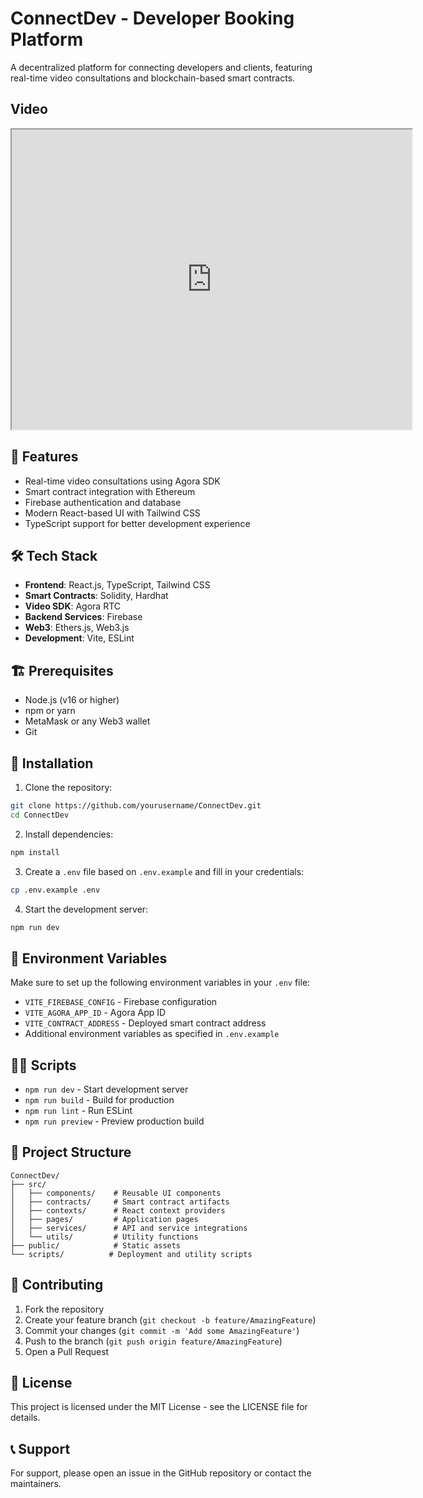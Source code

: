 # ConnectDev - Developer Booking Platform

A decentralized platform for connecting developers and clients, featuring real-time video consultations and blockchain-based smart contracts.

## Video

<iframe src="https://drive.google.com/file/d/1X27J-423wSwTopN-Aq53lI3ZC6M1BEcX/preview" width="640" height="480" allow="autoplay"></iframe>

## 🚀 Features

- Real-time video consultations using Agora SDK
- Smart contract integration with Ethereum
- Firebase authentication and database
- Modern React-based UI with Tailwind CSS
- TypeScript support for better development experience

## 🛠️ Tech Stack

- **Frontend**: React.js, TypeScript, Tailwind CSS
- **Smart Contracts**: Solidity, Hardhat
- **Video SDK**: Agora RTC
- **Backend Services**: Firebase
- **Web3**: Ethers.js, Web3.js
- **Development**: Vite, ESLint

## 🏗️ Prerequisites

- Node.js (v16 or higher)
- npm or yarn
- MetaMask or any Web3 wallet
- Git

## 🔧 Installation

1. Clone the repository:
```bash
git clone https://github.com/yourusername/ConnectDev.git
cd ConnectDev
```

2. Install dependencies:
```bash
npm install
```

3. Create a `.env` file based on `.env.example` and fill in your credentials:
```bash
cp .env.example .env
```

4. Start the development server:
```bash
npm run dev
```

## 📝 Environment Variables

Make sure to set up the following environment variables in your `.env` file:
- `VITE_FIREBASE_CONFIG` - Firebase configuration
- `VITE_AGORA_APP_ID` - Agora App ID
- `VITE_CONTRACT_ADDRESS` - Deployed smart contract address
- Additional environment variables as specified in `.env.example`

## 🏃‍♂️ Scripts

- `npm run dev` - Start development server
- `npm run build` - Build for production
- `npm run lint` - Run ESLint
- `npm run preview` - Preview production build

## 📁 Project Structure

```
ConnectDev/
├── src/
│   ├── components/    # Reusable UI components
│   ├── contracts/     # Smart contract artifacts
│   ├── contexts/      # React context providers
│   ├── pages/         # Application pages
│   ├── services/      # API and service integrations
│   └── utils/         # Utility functions
├── public/            # Static assets
└── scripts/          # Deployment and utility scripts
```

## 🤝 Contributing

1. Fork the repository
2. Create your feature branch (`git checkout -b feature/AmazingFeature`)
3. Commit your changes (`git commit -m 'Add some AmazingFeature'`)
4. Push to the branch (`git push origin feature/AmazingFeature`)
5. Open a Pull Request

## 📄 License

This project is licensed under the MIT License - see the LICENSE file for details.

## 📞 Support

For support, please open an issue in the GitHub repository or contact the maintainers.
